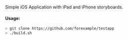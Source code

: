 Simple iOS Application with iPad and iPhone storyboards.

#### Usage:

```bash
> git clone https://github.com/forexample/testapp
> ./build.sh
```
